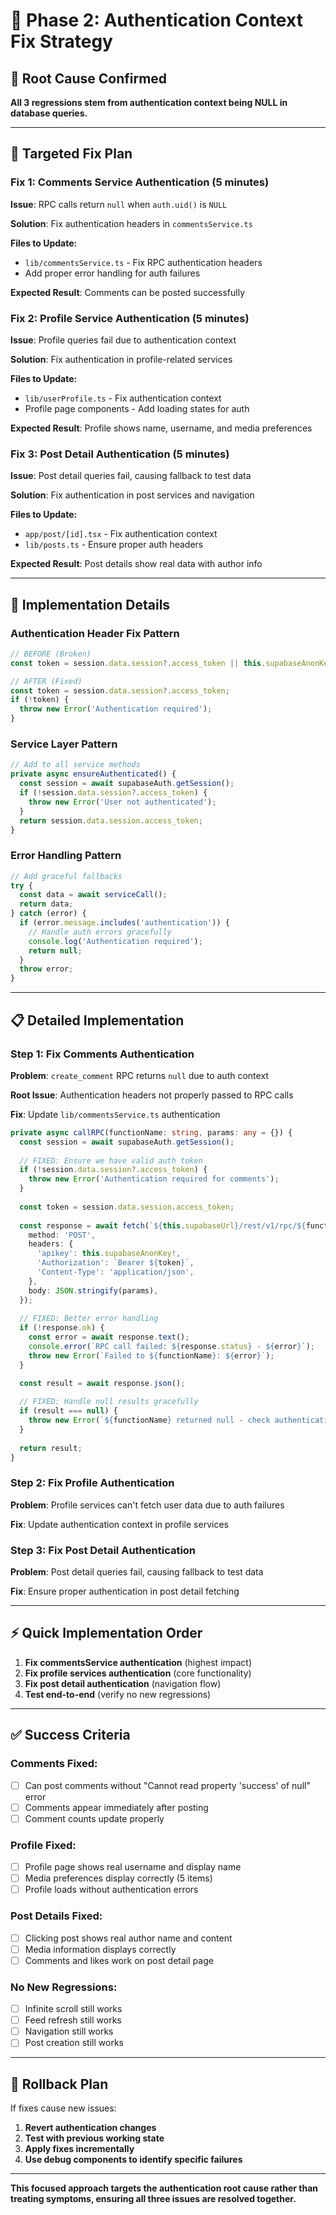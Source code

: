 # 🔧 Phase 2: Authentication Context Fix Strategy

## **🎯 Root Cause Confirmed**
**All 3 regressions stem from authentication context being NULL in database queries.**

---

## **🚀 Targeted Fix Plan**

### **Fix 1: Comments Service Authentication (5 minutes)**
**Issue**: RPC calls return `null` when `auth.uid()` is `NULL`

**Solution**: Fix authentication headers in `commentsService.ts`

**Files to Update:**
- `lib/commentsService.ts` - Fix RPC authentication headers
- Add proper error handling for auth failures

**Expected Result**: Comments can be posted successfully

### **Fix 2: Profile Service Authentication (5 minutes)**  
**Issue**: Profile queries fail due to authentication context

**Solution**: Fix authentication in profile-related services

**Files to Update:**
- `lib/userProfile.ts` - Fix authentication context
- Profile page components - Add loading states for auth

**Expected Result**: Profile shows name, username, and media preferences

### **Fix 3: Post Detail Authentication (5 minutes)**
**Issue**: Post detail queries fail, causing fallback to test data

**Solution**: Fix authentication in post services and navigation

**Files to Update:**
- `app/post/[id].tsx` - Fix authentication context
- `lib/posts.ts` - Ensure proper auth headers

**Expected Result**: Post details show real data with author info

---

## **🔧 Implementation Details**

### **Authentication Header Fix Pattern**
```typescript
// BEFORE (Broken)
const token = session.data.session?.access_token || this.supabaseAnonKey;

// AFTER (Fixed)  
const token = session.data.session?.access_token;
if (!token) {
  throw new Error('Authentication required');
}
```

### **Service Layer Pattern**
```typescript
// Add to all service methods
private async ensureAuthenticated() {
  const session = await supabaseAuth.getSession();
  if (!session.data.session?.access_token) {
    throw new Error('User not authenticated');
  }
  return session.data.session.access_token;
}
```

### **Error Handling Pattern**
```typescript
// Add graceful fallbacks
try {
  const data = await serviceCall();
  return data;
} catch (error) {
  if (error.message.includes('authentication')) {
    // Handle auth errors gracefully
    console.log('Authentication required');
    return null;
  }
  throw error;
}
```

---

## **📋 Detailed Implementation**

### **Step 1: Fix Comments Authentication**

**Problem**: `create_comment` RPC returns `null` due to auth context

**Root Issue**: Authentication headers not properly passed to RPC calls

**Fix**: Update `lib/commentsService.ts` authentication

```typescript
private async callRPC(functionName: string, params: any = {}) {
  const session = await supabaseAuth.getSession();
  
  // FIXED: Ensure we have valid auth token
  if (!session.data.session?.access_token) {
    throw new Error('Authentication required for comments');
  }
  
  const token = session.data.session.access_token;
  
  const response = await fetch(`${this.supabaseUrl}/rest/v1/rpc/${functionName}`, {
    method: 'POST',
    headers: {
      'apikey': this.supabaseAnonKey!,
      'Authorization': `Bearer ${token}`,
      'Content-Type': 'application/json',
    },
    body: JSON.stringify(params),
  });
  
  // FIXED: Better error handling
  if (!response.ok) {
    const error = await response.text();
    console.error(`RPC call failed: ${response.status} - ${error}`);
    throw new Error(`Failed to ${functionName}: ${error}`);
  }

  const result = await response.json();
  
  // FIXED: Handle null results gracefully
  if (result === null) {
    throw new Error(`${functionName} returned null - check authentication`);
  }
  
  return result;
}
```

### **Step 2: Fix Profile Authentication**

**Problem**: Profile services can't fetch user data due to auth failures

**Fix**: Update authentication context in profile services

### **Step 3: Fix Post Detail Authentication**

**Problem**: Post detail queries fail, causing fallback to test data

**Fix**: Ensure proper authentication in post detail fetching

---

## **⚡ Quick Implementation Order**

1. **Fix commentsService authentication** (highest impact)
2. **Fix profile services authentication** (core functionality)
3. **Fix post detail authentication** (navigation flow)
4. **Test end-to-end** (verify no new regressions)

---

## **✅ Success Criteria**

### **Comments Fixed:**
- [ ] Can post comments without "Cannot read property 'success' of null" error
- [ ] Comments appear immediately after posting
- [ ] Comment counts update properly

### **Profile Fixed:**
- [ ] Profile page shows real username and display name
- [ ] Media preferences display correctly (5 items)
- [ ] Profile loads without authentication errors

### **Post Details Fixed:**
- [ ] Clicking post shows real author name and content
- [ ] Media information displays correctly
- [ ] Comments and likes work on post detail page

### **No New Regressions:**
- [ ] Infinite scroll still works
- [ ] Feed refresh still works  
- [ ] Navigation still works
- [ ] Post creation still works

---

## **🚨 Rollback Plan**

If fixes cause new issues:
1. **Revert authentication changes**
2. **Test with previous working state**
3. **Apply fixes incrementally**
4. **Use debug components to identify specific failures**

---

**This focused approach targets the authentication root cause rather than treating symptoms, ensuring all three issues are resolved together.** 